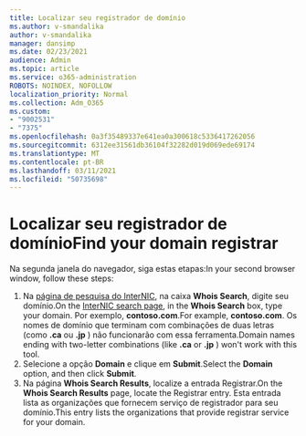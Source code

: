 ```yaml
---
title: Localizar seu registrador de domínio
ms.author: v-smandalika
author: v-smandalika
manager: dansimp
ms.date: 02/23/2021
audience: Admin
ms.topic: article
ms.service: o365-administration
ROBOTS: NOINDEX, NOFOLLOW
localization_priority: Normal
ms.collection: Adm_O365
ms.custom:
- "9002531"
- "7375"
ms.openlocfilehash: 0a3f35489337e641ea0a300618c5336417262056
ms.sourcegitcommit: 6312ee31561db36104f32282d019d069ede69174
ms.translationtype: MT
ms.contentlocale: pt-BR
ms.lasthandoff: 03/11/2021
ms.locfileid: "50735698"
---
```

# <a name="find-your-domain-registrar"></a><span data-ttu-id="54b07-102">Localizar seu registrador de domínio</span><span class="sxs-lookup"><span data-stu-id="54b07-102">Find your domain registrar</span></span>

<span data-ttu-id="54b07-103">Na segunda janela do navegador, siga estas etapas:</span><span class="sxs-lookup"><span data-stu-id="54b07-103">In your second browser window, follow these steps:</span></span>

1. <span data-ttu-id="54b07-104">Na [página de pesquisa do InterNIC](https://lookup.icann.org/), na caixa **Whois Search**, digite seu domínio.</span><span class="sxs-lookup"><span data-stu-id="54b07-104">On the [InterNIC search page](https://lookup.icann.org/), in the **Whois Search** box, type your domain.</span></span> <span data-ttu-id="54b07-105">Por exemplo, **contoso.com**.</span><span class="sxs-lookup"><span data-stu-id="54b07-105">For example, **contoso.com**.</span></span> <span data-ttu-id="54b07-106">Os nomes de domínio que terminam com combinações de duas letras (como **.ca** ou **.jp** ) não funcionarão com essa ferramenta.</span><span class="sxs-lookup"><span data-stu-id="54b07-106">Domain names ending with two-letter combinations (like **.ca** or **.jp** ) won't work with this tool.</span></span>
2. <span data-ttu-id="54b07-107">Selecione a opção **Domain** e clique em **Submit**.</span><span class="sxs-lookup"><span data-stu-id="54b07-107">Select the **Domain** option, and then click **Submit**.</span></span>
3. <span data-ttu-id="54b07-108">Na página **Whois Search Results**, localize a entrada Registrar.</span><span class="sxs-lookup"><span data-stu-id="54b07-108">On the **Whois Search Results** page, locate the Registrar entry.</span></span> <span data-ttu-id="54b07-109">Esta entrada lista as organizações que fornecem serviço de registrador para seu domínio.</span><span class="sxs-lookup"><span data-stu-id="54b07-109">This entry lists the organizations that provide registrar service for your domain.</span></span>
